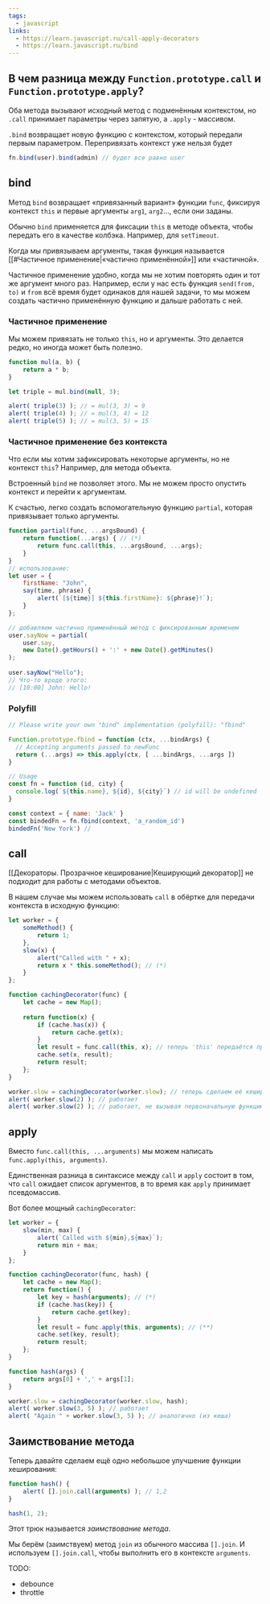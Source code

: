 ```yaml
---
tags:
  - javascript
links:
  - https://learn.javascript.ru/call-apply-decorators
  - https://learn.javascript.ru/bind
---
```

## В чем разница между  `Function.prototype.call` и `Function.prototype.apply`?

Оба метода вызывают исходный метод с подменённым контекстом, но `.call` принимает параметры через запятую, а `.apply` - массивом.

`.bind` возвращает новую функцию с контекстом, который передали первым параметром. 
Перепривязать контекст уже нельзя будет
```js
fn.bind(user).bind(admin) // будет все равно user
```

## bind

Метод `bind` возвращает «привязанный вариант» функции `func`, фиксируя контекст `this` и первые аргументы `arg1`, `arg2`…, если они заданы.

Обычно `bind` применяется для фиксации `this` в методе объекта, чтобы передать его в качестве колбэка. Например, для `setTimeout`.

Когда мы привязываем аргументы, такая функция называется [[#Частичное применение|«частично применённой»]] или «частичной».

Частичное применение удобно, когда мы не хотим повторять один и тот же аргумент много раз. Например, если у нас есть функция `send(from, to)` и `from` всё время будет одинаков для нашей задачи, то мы можем создать частично применённую функцию и дальше работать с ней.
### Частичное применение

Мы можем привязать не только `this`, но и аргументы. Это делается редко, но иногда может быть полезно.

```javascript
function mul(a, b) {
	return a * b; 
}  

let triple = mul.bind(null, 3);

alert( triple(3) ); // = mul(3, 3) = 9 
alert( triple(4) ); // = mul(3, 4) = 12 
alert( triple(5) ); // = mul(3, 5) = 15
```
### Частичное применение без контекста

Что если мы хотим зафиксировать некоторые аргументы, но не контекст `this`? Например, для метода объекта.

Встроенный `bind` не позволяет этого. Мы не можем просто опустить контекст и перейти к аргументам.

К счастью, легко создать вспомогательную функцию `partial`, которая привязывает только аргументы.

```js
function partial(func, ...argsBound) {
	return function(...args) { // (*)     
		return func.call(this, ...argsBound, ...args);   
	} 
}  
// использование: 
let user = {   
	firstName: "John",   
	say(time, phrase) {
		alert(`[${time}] ${this.firstName}: ${phrase}!`);   
	} 
};  

// добавляем частично применённый метод с фиксированным временем
user.sayNow = partial(
	user.say, 
	new Date().getHours() + ':' + new Date().getMinutes()
);
	
user.sayNow("Hello"); 
// Что-то вроде этого: 
// [10:00] John: Hello!
```
### Polyfill
```js
// Please write your own "bind" implementation (polyfill): "fbind"

Function.prototype.fbind = function (ctx, ...bindArgs) {
  // Accepting arguments passed to newFunc
  return (...args) => this.apply(ctx, [ ...bindArgs, ...args ])
}

// Usage
const fn = function (id, city) {
  console.log(`${this.name}, ${id}, ${city}`) // id will be undefined
}

const context = { name: 'Jack' }
const bindedFn = fn.fbind(context, 'a_random_id')
bindedFn('New York') //
```
## call
[[Декораторы. Прозрачное кеширование|Кеширующий декоратор]] не подходит для работы с методами объектов.

В нашем случае мы можем использовать `call` в обёртке для передачи контекста в исходную функцию:
```js
let worker = {   
	someMethod() {     
		return 1;   
	},    
	slow(x) {     
		alert("Called with " + x);     
		return x * this.someMethod(); // (*)   
	} 
};  

function cachingDecorator(func) {   
	let cache = new Map();   
	
	return function(x) {     
		if (cache.has(x)) {       
			return cache.get(x);     
		}     
		let result = func.call(this, x); // теперь 'this' передаётся правильно     
		cache.set(x, result);     
		return result;   
	}; 
}  

worker.slow = cachingDecorator(worker.slow); // теперь сделаем её кеширующей  
alert( worker.slow(2) ); // работает 
alert( worker.slow(2) ); // работает, не вызывая первоначальную функцию (кешируется)
```

## apply

Вместо `func.call(this, ...arguments)` мы можем написать `func.apply(this, arguments)`.

Единственная разница в синтаксисе между `call` и `apply` состоит в том, что `call` ожидает список аргументов, в то время как `apply` принимает псевдомассив.

Вот более мощный `cachingDecorator`:

```js
let worker = { 
	slow(min, max) {     
		alert(`Called with ${min},${max}`);     
		return min + max;   
	} 
};  

function cachingDecorator(func, hash) {   
	let cache = new Map();   
	return function() {     
		let key = hash(arguments); // (*)     
		if (cache.has(key)) {       
			return cache.get(key);     
		}      
		let result = func.apply(this, arguments); // (**)     
		cache.set(key, result);     
		return result;  
	}; 
}  

function hash(args) {   
	return args[0] + ',' + args[1]; 
}  

worker.slow = cachingDecorator(worker.slow, hash);  
alert( worker.slow(3, 5) ); // работает 
alert( "Again " + worker.slow(3, 5) ); // аналогично (из кеша)
```

## Заимствование метода
Теперь давайте сделаем ещё одно небольшое улучшение функции хеширования:

```js
function hash() {   
	alert( [].join.call(arguments) ); // 1,2 
}  

hash(1, 2);
```

Этот трюк называется _заимствование метода_.

Мы берём (заимствуем) метод `join` из обычного массива `[].join`. И используем `[].join.call`, чтобы выполнить его в контексте `arguments`.

TODO: 
- debounce 
- throttle
